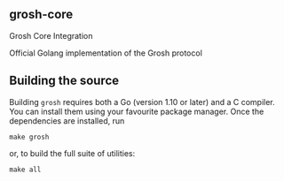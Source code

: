 ## grosh-core

Grosh Core Integration

Official Golang implementation of the Grosh protocol

## Building the source

Building `grosh` requires both a Go (version 1.10 or later) and a C compiler. You can install
them using your favourite package manager. Once the dependencies are installed, run

```shell
make grosh
```

or, to build the full suite of utilities:

```shell
make all
```